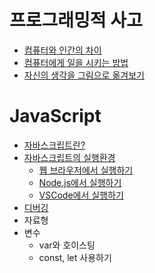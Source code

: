 # 프로그래밍적 사고
+ [컴퓨터와 인간의 차이](./JavaScript/flow/1.computer-and-human.md)
+ [컴퓨터에게 일을 시키는 방법](./JavaScript/flow/2.command-to-computer.md)
+ [자신의 생각을 그림으로 옮겨보기](./JavaScript/flow/3.flow-chart.md)

# JavaScript
+ [자바스크립트란?](./JavaScript/0.JavaScript.md)
+ [자바스크립트의 실행환경](./JavaScript/1.js-environment/0.intro.md)
  + [웹 브라우저에서 실행하기](./JavaScript/1.js-environment/1.browser-start.md)
  + [Node.js에서 실행하기](./JavaScript/1.js-environment/2.nodejs-start.md)
  + [VSCode에서 실행하기](./JavaScript/1.js-environment/3.vscode-start.md)
+ [디버깅](./JavaScript/2.debugging.md)
+ 자료형
+ 변수
  + var와 호이스팅
  + const, let 사용하기
